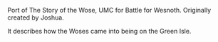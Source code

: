 Port of The Story of the Wose, UMC for Battle for Wesnoth. Originally created by Joshua.

It describes how the Woses came into being on the Green Isle.
